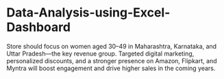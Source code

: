 # Data-Analysis-using-Excel-Dashboard
Store should focus on women aged 30–49 in Maharashtra, Karnataka, and Uttar Pradesh—the key revenue group. Targeted digital marketing, personalized discounts, and a stronger presence on Amazon, Flipkart, and Myntra will boost engagement and drive higher sales in the coming years.
